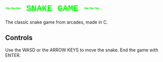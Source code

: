 <h1 style="align-content: center; font-family:Consolas, Courier, monospace; color:lime">
    ~~~ SNAKE GAME ~~~
</h1>

The classic snake game from arcades, made in C.

<h2>Controls</h2>
Use the WASD or the ARROW KEYS to move the snake.
End the game with ENTER.
